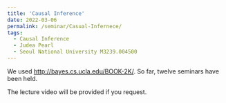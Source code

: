 ```yaml
---
title: 'Causal Inference'
date: 2022-03-06
permalink: /seminar/Casual-Infernece/
tags:
  - Causal Inference
  - Judea Pearl
  - Seoul National University M3239.004500 
---
```


We used http://bayes.cs.ucla.edu/BOOK-2K/. So far, twelve seminars have been held.

The lecture video will be provided if you request. 
